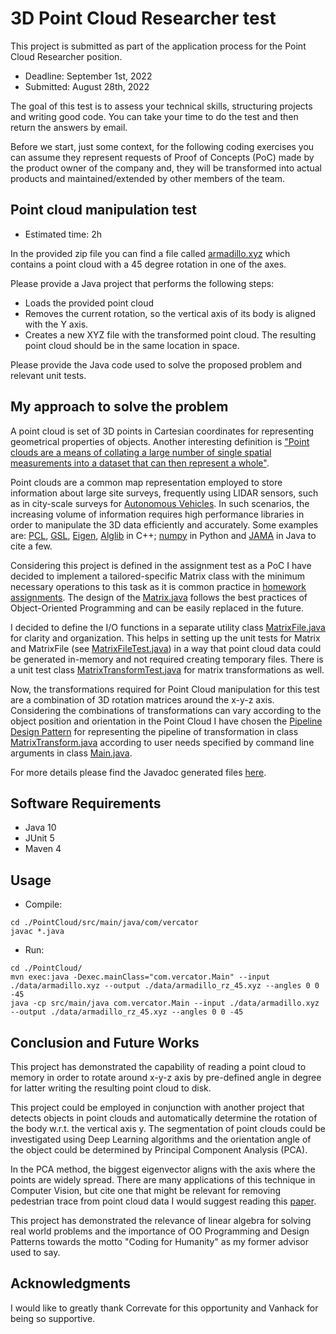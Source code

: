 # 3D Point Cloud Researcher test

This project is submitted as part of the application process for the Point Cloud Researcher position.

- Deadline: September 1st, 2022
- Submitted: August 28th, 2022

The goal of this test is to assess your technical skills, structuring projects and writing good code. You can take your time to do the test and then return the answers by email.

Before we start, just some context, for the following coding exercises you can assume they represent requests of Proof of Concepts (PoC) made by the product owner of the company and, they will be transformed into actual products and maintained/extended by other members of the team.

## Point cloud manipulation test

- Estimated time: 2h

In the provided zip file you can find a file called [armadillo.xyz](./data/armadillo.xyz) which contains a point cloud with a 45 degree rotation in one of the axes.

Please provide a Java project that performs the following steps:
- Loads the provided point cloud
- Removes the current rotation, so the vertical axis of its body is aligned with the Y axis.
- Creates a new XYZ file with the transformed point cloud. The resulting point cloud should be in the same location in space.

Please provide the Java code used to solve the proposed problem and relevant unit tests.

## My approach to solve the problem

A point cloud is set of 3D points in Cartesian coordinates for representing geometrical properties of objects. Another interesting definition is ["Point clouds are a means of collating a large number of single spatial measurements into a dataset that can then represent a whole"](https://info.vercator.com/blog/what-are-point-clouds-5-easy-facts-that-explain-point-clouds).

Point clouds are a common map representation employed to store information about large site surveys, frequently using LIDAR sensors, such as in city-scale surveys for [Autonomous Vehicles](http://www.lcad.inf.ufes.br/wiki/index.php/IARA). In such scenarios, the increasing volume of information requires high performance libraries in order to manipulate the 3D data efficiently and accurately. Some examples are: [PCL](https://pointclouds.org), [GSL](https://www.gnu.org/software/gsl/), [Eigen](https://eigen.tuxfamily.org/index.php?title=Main_Page), [Alglib](https://www.alglib.net) in C++; [numpy](https://numpy.org) in Python and [JAMA](https://math.nist.gov/javanumerics/jama/) in Java to cite a few.

Considering this project is defined in the assignment test as a PoC I have decided to implement a tailored-specific Matrix class with the minimum necessary operations to this task as it is common practice in [homework assignments](https://github.com/aforechi/ifes-alg-2018-1/blob/master/trabalho.ipynb). The design of the [Matrix.java](src/main/java/com/vercator/Matrix.java) follows the best practices of Object-Oriented Programming and can be easily replaced in the future.

I decided to define the I/O functions in a separate utility class [MatrixFile.java](src/main/java/com/vercator/MatrixFile.java) for clarity and organization. This helps in setting up the unit tests for Matrix and MatrixFile (see [MatrixFileTest.java](src/test/java/com/vercator/MatrixFileTest.java)) in a way that point cloud data could be generated in-memory and not required creating temporary files. There is a unit test class [MatrixTransformTest.java](src/test/java/com/vercator/MatrixTransformTest.java) for matrix transformations as well.

Now, the transformations required for Point Cloud manipulation for this test are a combination of 3D rotation matrices around the x-y-z axis. Considering the combinations of transformations can vary according to the object position and orientation in the Point Cloud I have chosen the [Pipeline Design Pattern](https://java-design-patterns.com/patterns/pipeline/) for representing the pipeline of transformation in class [MatrixTransform.java](src/main/java/com/vercator/MatrixTransform.java) according to user needs specified by command line arguments in class [Main.java](src/main/java/com/vercator/Main.java).

For more details please find the Javadoc generated files [here](doc/index.html).

## Software Requirements
- Java 10
- JUnit 5
- Maven 4

## Usage

- Compile:
```
cd ./PointCloud/src/main/java/com/vercator
javac *.java
```

- Run:
```
cd ./PointCloud/
mvn exec:java -Dexec.mainClass="com.vercator.Main" --input ./data/armadillo.xyz --output ./data/armadillo_rz_45.xyz --angles 0 0 -45
java -cp src/main/java com.vercator.Main --input ./data/armadillo.xyz --output ./data/armadillo_rz_45.xyz --angles 0 0 -45
```


## Conclusion and Future Works

This project has demonstrated the capability of reading a point cloud to memory in order to rotate around x-y-z axis by pre-defined angle in degree for latter writing the resulting point cloud to disk. 

This project could be employed in conjunction with another project that detects objects in point clouds and automatically determine the rotation of the body w.r.t. the vertical axis y. The segmentation of point clouds could be investigated using Deep Learning algorithms and the orientation angle of the object could be determined by Principal Component Analysis (PCA).

In the PCA method, the biggest eigenvector aligns with the axis where the points are widely spread. There are many applications of this technique in Computer Vision, but cite one that might be relevant for removing pedestrian trace from point cloud data I would suggest reading this [paper](http://www.ijmerr.com/uploadfile/2020/0417/20200417064018858.pdf). 

This project has demonstrated the relevance of linear algebra for solving real world problems and the importance of OO Programming and Design Patterns towards the motto "Coding for Humanity" as my former advisor used to say.


## Acknowledgments

I would like to greatly thank Correvate for this opportunity and Vanhack for being so supportive.
